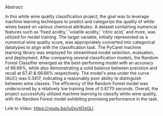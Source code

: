Abstract:

   In this white wine quality classification project, the goal was to leverage machine learning techniques to predict and categorize the quality of white wines based on various chemical attributes. A dataset containing numerical features such as 'fixed acidity,' 'volatile acidity,' 'citric acid,' and more, was utilized for model training. The target variable, initially represented as a numerical wine quality score, was appropriately converted into categorical datatypes to align with the classification task. The PyCaret machine learning library was employed for streamlined model selection, evaluation, and deployment. After comparing several classification models, the Random Forest Classifier emerged as the best-performing model with an accuracy of 66.66%, while also demonstrating a solid balance between precision and recall at 67.41 & 66.66% respectively. The model's area under the curve (AUC) was 0.3417, indicating a reasonably poor ability to distinguish between wine classes. The efficiency of the Random Forest model was underscored by a relatively low training time of 0.8770 seconds. Overall, the project successfully utilized machine learning to classify white wine quality, with the Random Forest model exhibiting promising performance in the task.

Link to Video:
https://youtu.be/Iu0xyXOsGLI
